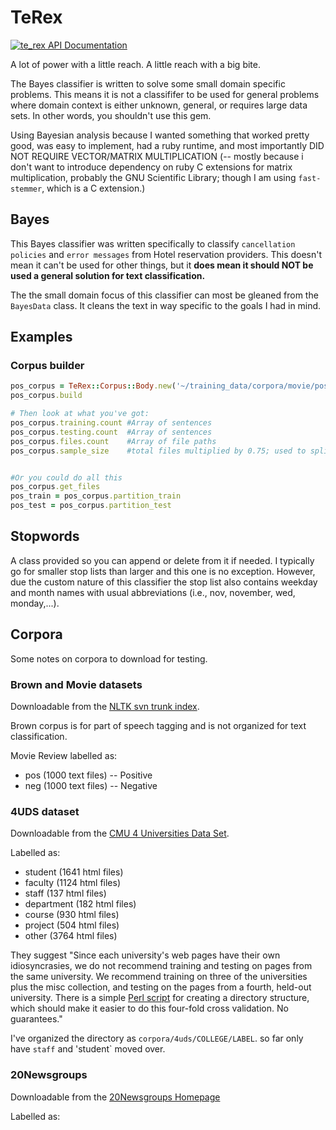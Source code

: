 # TeRex
[![te_rex API Documentation](https://www.omniref.com/ruby/gems/te_rex.png)](https://www.omniref.com/ruby/gems/te_rex)

A lot of power with a little reach.
A little reach with a big bite.

The Bayes classifier is written to solve some small domain specific problems. This means it is not a classififer to be used for general problems where domain context is either unknown, general, or requires large data sets. In other words, you shouldn't use this gem.

Using Bayesian analysis because I wanted something that worked pretty good, was easy to implement, had a ruby runtime, and most importantly DID NOT REQUIRE VECTOR/MATRIX MULTIPLICATION (-- mostly because i don't want to introduce dependency on ruby C extensions for matrix multiplication, probably the GNU Scientific Library; though I am using `fast-stemmer`, which is a C extension.)

## Bayes
This Bayes classifier was written specifically to classify `cancellation policies` and `error messages` from Hotel reservation providers. This doesn't mean it can't be used for other things, but it **does mean it should NOT be used a general solution for text classification.**

The the small domain focus of this classifier can most be gleaned from the `BayesData` class. It cleans the text in way specific to the goals I had in mind.

## Examples
### Corpus builder

```rb
pos_corpus = TeRex::Corpus::Body.new('~/training_data/corpora/movie/positive/cv**', TeRex::Format::BasicFile)
pos_corpus.build

# Then look at what you've got:
pos_corpus.training.count #Array of sentences
pos_corpus.testing.count  #Array of sentences
pos_corpus.files.count    #Array of file paths
pos_corpus.sample_size    #total files multiplied by 0.75; used to split files for test/train (0.25 for test, rest for train)


#Or you could do all this
pos_corpus.get_files
pos_train = pos_corpus.partition_train
pos_test = pos_corpus.partition_test
```


## Stopwords
A class provided so you can append or delete from it if needed. I typically go for smaller stop lists than larger and this one is no exception. However, due the custom nature of this classifier the stop list also contains weekday and month names with usual abbreviations (i.e., nov, november, wed, monday,...).


## Corpora
Some notes on corpora to download for testing.

### Brown and Movie datasets
Downloadable from the [NLTK svn trunk index](http://nltk.googlecode.com/svn/trunk/nltk_data/index.xml).

Brown corpus is for part of speech tagging and is not organized for text classification.

Movie Review labelled as:
* pos (1000 text files) -- Positive
* neg (1000 text files) -- Negative


### 4UDS dataset
Downloadable from the [CMU 4 Universities Data Set](http://www.cs.cmu.edu/afs/cs.cmu.edu/project/theo-19/www/data/).

Labelled as:
* student (1641 html files)
* faculty (1124 html files)
* staff (137 html files)
* department (182 html files)
* course (930 html files)
* project (504 html files)
* other (3764 html files)

They suggest "Since each university's web pages have their own idiosyncrasies, we do not recommend training and testing on pages from the same university. We recommend training on three of the universities plus the misc collection, and testing on the pages from a fourth, held-out university. There is a simple [Perl script](http://www.cs.cmu.edu/afs/cs.cmu.edu/project/theo-20/www/data/make-x-val) for creating a directory structure, which should make it easier to do this four-fold cross validation. No guarantees."

I've organized the directory as `corpora/4uds/COLLEGE/LABEL`. so far only have `staff` and 'student` moved over.

### 20Newsgroups
Downloadable from the [20Newsgroups Homepage](http://qwone.com/~jason/20Newsgroups/)

Labelled as:


